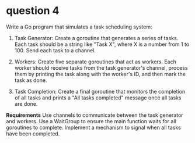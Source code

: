 # question 4

Write a Go program that simulates a task scheduling system:

1. Task Generator:
 Create a goroutine that generates a series of tasks. Each task should be a string like "Task X", where X is a number from 1 to 100. Send each task to a channel.

2. Workers: 
Create five separate goroutines that act as workers. Each worker should receive tasks from the task generator's channel, process them by printing the task along with the worker's ID, and then mark the task as done.
3. Task Completion: 
Create a final goroutine that monitors the completion of all tasks and prints a "All tasks completed" message once all tasks are done.

**Requirements**
Use channels to communicate between the task generator and workers.
Use a WaitGroup to ensure the main function waits for all goroutines to complete.
Implement a mechanism to signal when all tasks have been completed.